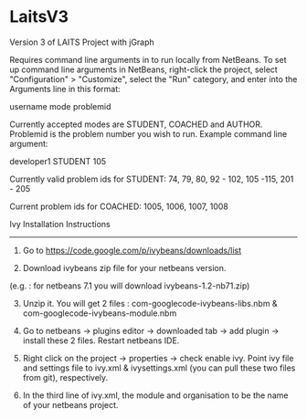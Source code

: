 LaitsV3
=======

Version 3 of LAITS Project with jGraph

Requires command line arguments in to run locally from NetBeans.  To set up command line arguments in NetBeans, right-click the project, select "Configuration" > "Customize", select the "Run" category, and enter into the Arguments line in this format:

username mode problemid

Currently accepted modes are STUDENT, COACHED and AUTHOR.  Problemid is the problem number you wish to run.  Example command line argument:

developer1 STUDENT 105

Currently valid problem ids for STUDENT: 74, 79, 80, 92 - 102, 105 -115, 201 - 205

Current problem ids for COACHED: 1005, 1006, 1007, 1008


Ivy Installation Instructions

-----------------------------------

1. Go to https://code.google.com/p/ivybeans/downloads/list

2. Download ivybeans zip file for your netbeans version.

(e.g. : for netbeans 7.1 you will download ivybeans-1.2-nb71.zip)

3. Unzip it. You will get 2 files : com-googlecode-ivybeans-libs.nbm & com-googlecode-ivybeans-module.nbm

4. Go to netbeans -> plugins editor -> downloaded tab -> add plugin -> install these 2 files. Restart netbeans
 IDE.
5. Right click on the project -> properties -> check enable ivy. Point ivy file and settings file to ivy.xml & ivysettings.xml (you can pull these two files from git), respectively.

6.  In the third line of ivy.xml, the module  and organisation
to be the name of your netbeans project.